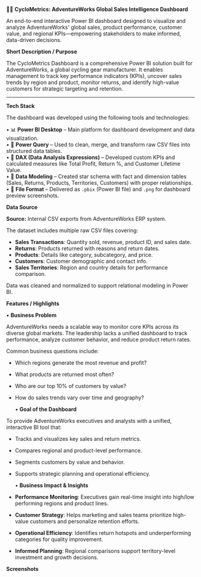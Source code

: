 🚴‍♂️ **CycloMetrics: AdventureWorks Global Sales Intelligence Dashboard**

An end-to-end interactive Power BI dashboard designed to visualize and analyze AdventureWorks' global sales, product performance, customer value, and regional KPIs—empowering stakeholders to make informed, data-driven decisions.

**Short Description / Purpose**

The CycloMetrics Dashboard is a comprehensive Power BI solution built for AdventureWorks, a global cycling gear manufacturer. It enables management to track key performance indicators (KPIs), uncover sales trends by region and product, monitor returns, and identify high-value customers for strategic targeting and retention.

---

**Tech Stack**

The dashboard was developed using the following tools and technologies:<br>

• 📊 **Power BI Desktop** – Main platform for dashboard development and data visualization.<br>
• 🧹 **Power Query** – Used to clean, merge, and transform raw CSV files into structured data tables.<br>
• 🧠 **DAX (Data Analysis Expressions)** – Developed custom KPIs and calculated measures like Total Profit, Return %, and Customer Lifetime Value.<br>
• 🔗 **Data Modeling** – Created star schema with fact and dimension tables (Sales, Returns, Products, Territories, Customers) with proper relationships.<br>
• 📁 **File Format** – Delivered as `.pbix` (Power BI file) and `.png` for dashboard preview screenshots.

**Data Source**

**Source:** Internal CSV exports from AdventureWorks ERP system.

The dataset includes multiple raw CSV files covering:

* **Sales Transactions**: Quantity sold, revenue, product ID, and sales date.
* **Returns**: Products returned with reasons and return dates.
* **Products**: Details like category, subcategory, and price.
* **Customers**: Customer demographic and contact info.
* **Sales Territories**: Region and country details for performance comparison.

Data was cleaned and normalized to support relational modeling in Power BI.

**Features / Highlights**

  • **Business Problem**

AdventureWorks needs a scalable way to monitor core KPIs across its diverse global markets. The leadership lacks a unified dashboard to track performance, analyze customer behavior, and reduce product return rates.

Common business questions include:

* Which regions generate the most revenue and profit?
* What products are returned most often?
* Who are our top 10% of customers by value?
* How do sales trends vary over time and geography?

   • **Goal of the Dashboard**

To provide AdventureWorks executives and analysts with a unified, interactive BI tool that:

* Tracks and visualizes key sales and return metrics.
* Compares regional and product-level performance.
* Segments customers by value and behavior.
* Supports strategic planning and operational efficiency.

   • **Business Impact & Insights**

* **Performance Monitoring**: Executives gain real-time insight into high/low performing regions and product lines.
* **Customer Strategy**: Helps marketing and sales teams prioritize high-value customers and personalize retention efforts.
* **Operational Efficiency**: Identifies return hotspots and underperforming categories for quality improvement.
* **Informed Planning**: Regional comparisons support territory-level investment and growth decisions.


**Screenshots**


